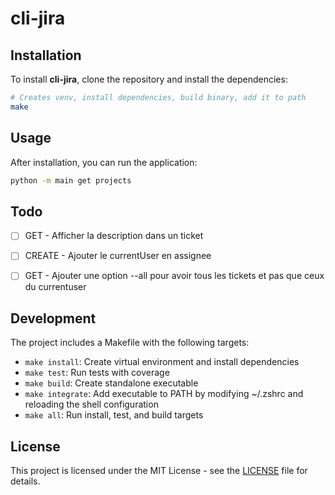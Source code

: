 # cli-jira

## Installation

To install **cli-jira**, clone the repository and install the dependencies:

```bash
# Creates venv, install dependencies, build binary, add it to path
make
```

## Usage

After installation, you can run the application:

```bash
python -m main get projects
```

## Todo

* [ ] GET - Afficher la description dans un ticket
* [ ] CREATE - Ajouter le currentUser en assignee
* [ ] GET - Ajouter une option --all pour avoir tous les tickets et pas que ceux du currentuser


## Development

The project includes a Makefile with the following targets:

- `make install`: Create virtual environment and install dependencies
- `make test`: Run tests with coverage
- `make build`: Create standalone executable
- `make integrate`: Add executable to PATH by modifying ~/.zshrc and reloading the shell configuration
- `make all`: Run install, test, and build targets



## License

This project is licensed under the MIT License - see the [LICENSE](LICENSE) file for details.
